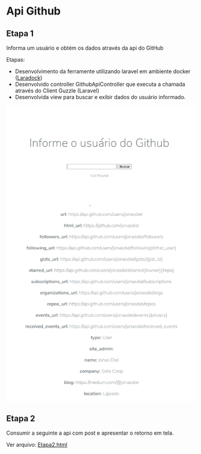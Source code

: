 # Api Github
## Etapa 1

Informa um usuário e obtém os dados através da api do GitHub

Etapas:
- Desenvolvimento da ferramente utilizando laravel em ambiente docker ([Laradock](https://laradock.io/))
- Desenvolvido controller GithubApiController que executa a chamada através do Client Guzzle (Laravel)
- Desenvolvida view para buscar e exibir dados do usuário informado. 

![Imagem 1](https://github.com/jonasdiel/apiGithub/blob/master/public/image1.png)
![Imagem 2](https://github.com/jonasdiel/apiGithub/blob/master/public/image2.png)

## Etapa 2

Consumir a seguinte a api com post e apresentar o retorno em tela.

 Ver arquivo: [Etapa2.html](https://github.com/jonasdiel/apiGithub/blob/master/public/etapa2.html) 
